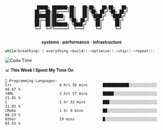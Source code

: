 <div align="center">

```
 █████╗ ███████╗██╗   ██╗██╗   ██╗██╗   ██╗
██╔══██╗██╔════╝██║   ██║╚██╗ ██╔╝╚██╗ ██╔╝
███████║█████╗  ██║   ██║ ╚████╔╝  ╚████╔╝ 
██╔══██║██╔══╝  ╚██╗ ██╔╝  ╚██╔╝    ╚██╔╝  
██║  ██║███████╗ ╚████╔╝    ██║      ██║   
╚═╝  ╚═╝╚══════╝  ╚═══╝     ╚═╝      ╚═╝   
                                           
```

**systems · performance · infrastructure**

```cpp
while(breathing) { everything->build()->optimize()->ship()->repeat(); }
```

</div>

<!--START_SECTION:waka-->
![Code Time](http://img.shields.io/badge/Code%20Time-135%20hrs%2014%20mins-blue)

📊 **This Week I Spent My Time On** 

```text
💬 Programming Languages: 
C++                      6 hrs 50 mins       ████████████░░░░░░░░░░░░░   48.67 % 
YAML                     2 hrs 57 mins       █████░░░░░░░░░░░░░░░░░░░░   21.01 % 
C                        1 hr 32 mins        ███░░░░░░░░░░░░░░░░░░░░░░   11.03 % 
CMake                    1 hr 9 mins         ██░░░░░░░░░░░░░░░░░░░░░░░   08.23 % 
Other                    29 mins             █░░░░░░░░░░░░░░░░░░░░░░░░   03.55 % 
```


<!--END_SECTION:waka-->
